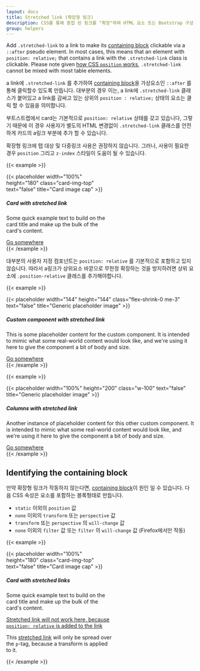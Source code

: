 ```yaml
---
layout: docs
title: Stretched link (확장형 링크)
description: CSS를 통해 중첩 된 링크를 "확장"하여 HTML 요소 또는 Bootstrap 구성 요소를 클릭 할 수 있도록 만듭니다.
group: helpers
---
```


Add `.stretched-link` to a link to make its [containing block](https://developer.mozilla.org/en-US/docs/Web/CSS/Containing_block) clickable via a `::after` pseudo element. In most cases, this means that an element with `position: relative;` that contains a link with the `.stretched-link` class is clickable. Please note given [how CSS `position` works](https://www.w3.org/TR/CSS21/visuren.html#propdef-position), `.stretched-link` cannot be mixed with most table elements.

a link에 `.stretched-link` 를 추가하여 [containing block](https://developer.mozilla.org/en-US/docs/Web/CSS/Containing_block)을 가상요소인 `::after`  를 통해 클릭할수 있도록 만듭니다. 대부분의 경우 이는, a link에 `.stretched-link` 클래스가 붙어있고 a link를 감싸고 있는 상위의 `position : relative;` 상태의 요소는 클릭 할 수 있음을 의미합니다.

부트스트랩에서 card는 기본적으로 `position: relative` 상태를 갖고 있습니다, 그렇기 때문에 이 경우 사용자가 별도의 HTML 변경없이 `.stretched-link` 클래스를 안전하게 카드의 a링크 부분에 추가 할 수 있습니다.

확장형 링크에 탭 대상 및 다중링크 사용은 권장하지 않습니다. 그러나, 사용이 필요한 경우 `position` 그리고 `z-index` 스타일이 도움이 될 수 있습니다.

{{< example >}}
<div class="card" style="width: 18rem;">
  {{< placeholder width="100%" height="180" class="card-img-top" text="false" title="Card image cap" >}}
  <div class="card-body">
    <h5 class="card-title">Card with stretched link</h5>
    <p class="card-text">Some quick example text to build on the card title and make up the bulk of the card's content.</p>
    <a href="#" class="btn btn-primary stretched-link">Go somewhere</a>
  </div>
</div>
{{< /example >}}

대부분의 사용자 지정 컴포넌트는 `position: relative` 를 기본적으로 포함하고 있지 않습니다. 따라서 a링크가 상위요소 바깥으로 무한정 확장하는 것을 방지하려면 상위 요소에 `.position-relative` 클래스를 추가해야합니다.

{{< example >}}
<div class="d-flex position-relative">
  {{< placeholder width="144" height="144" class="flex-shrink-0 me-3" text="false" title="Generic placeholder image" >}}
  <div>
    <h5 class="mt-0">Custom component with stretched link</h5>
    <p>This is some placeholder content for the custom component. It is intended to mimic what some real-world content would look like, and we're using it here to give the component a bit of body and size.</p>
    <a href="#" class="stretched-link">Go somewhere</a>
  </div>
</div>
{{< /example >}}

{{< example >}}
<div class="row g-0 bg-light position-relative">
  <div class="col-md-6 mb-md-0 p-md-4">
    {{< placeholder width="100%" height="200" class="w-100" text="false" title="Generic placeholder image" >}}
  </div>
  <div class="col-md-6 p-4 ps-md-0">
    <h5 class="mt-0">Columns with stretched link</h5>
    <p>Another instance of placeholder content for this other custom component. It is intended to mimic what some real-world content would look like, and we're using it here to give the component a bit of body and size.</p>
    <a href="#" class="stretched-link">Go somewhere</a>
  </div>
</div>
{{< /example >}}

## Identifying the containing block

만약 확장형 링크가 작동하지 않는다면, [containing block](https://developer.mozilla.org/en-US/docs/Web/CSS/Containing_block#Identifying_the_containing_block)이 원인 일 수 있습니다. 다음 CSS 속성은 요소를 포함하는 블록형태로 만듭니다.

- `static` 이외의 `position` 값
- `none` 이외의 `transform` 또는 `perspective` 값
- `transform` 또는 `perspective` 의 `will-change` 값
- `none` 이외의 `filter` 값 또는 `filter` 의  `will-change` 값 (Firefox에서만 작동)

{{< example >}}
<div class="card" style="width: 18rem;">
  {{< placeholder width="100%" height="180" class="card-img-top" text="false" title="Card image cap" >}}
  <div class="card-body">
    <h5 class="card-title">Card with stretched links</h5>
    <p class="card-text">Some quick example text to build on the card title and make up the bulk of the card's content.</p>
    <p class="card-text">
      <a href="#" class="stretched-link text-danger" style="position: relative;">Stretched link will not work here, because <code>position: relative</code> is added to the link</a>
    </p>
    <p class="card-text bg-light" style="transform: rotate(0);">
      This <a href="#" class="text-warning stretched-link">stretched link</a> will only be spread over the <code>p</code>-tag, because a transform is applied to it.
    </p>
  </div>
</div>
{{< /example >}}

